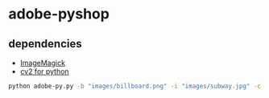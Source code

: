 # adobe-pyshop

## dependencies

* [ImageMagick](http://stackoverflow.com/questions/7053996/how-do-i-install-imagemagick-with-homebrew/27862954#27862954)
* [cv2 for python](http://www.pyimagesearch.com/2015/06/15/install-opencv-3-0-and-python-2-7-on-osx/)

```bash
python adobe-py.py -b "images/billboard.png" -i "images/subway.jpg" -c "[(135, 140), (462, 30), (488, 256), (97, 328)]" -o "images/lolpy.png"
```

